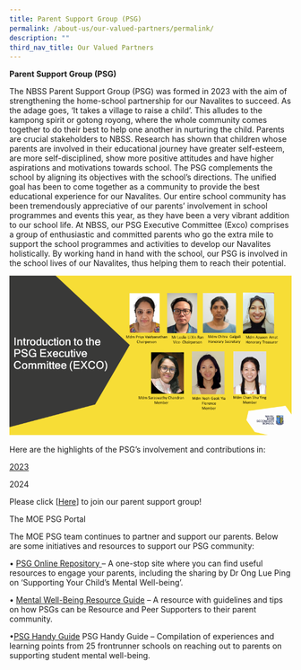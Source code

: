 ```yaml
---
title: Parent Support Group (PSG)
permalink: /about-us/our-valued-partners/permalink/
description: ""
third_nav_title: Our Valued Partners
---
```

**Parent Support Group (PSG)**

The NBSS Parent Support Group (PSG) was formed in 2023 with the aim of strengthening the home-school partnership for our Navalites to succeed. As the adage goes, ‘It takes a village to raise a child’. This alludes to the kampong spirit or gotong royong, where the whole community comes together to do their best to help one another in nurturing the child. Parents are crucial stakeholders to NBSS. Research has shown that children whose parents are involved in their educational journey have greater self-esteem, are more self-disciplined, show more positive attitudes and have higher aspirations and motivations towards school. 
The PSG complements the school by aligning its objectives with the school’s directions. The unified goal has been to come together as a community to provide the best educational experience for our Navalites. Our entire school community has been tremendously appreciative of our parents’ involvement in school programmes and events this year, as they have been a very vibrant addition to our school life. 
At NBSS, our PSG Executive Committee (Exco) comprises a group of enthusiastic and committed parents who go the extra mile to support the school programmes and activities to develop our Navalites holistically. By working hand in hand with the school, our PSG is involved in the school lives of our Navalites, thus helping them to reach their potential.

![](/images/psg001.png)


Here are the highlights of the PSG’s involvement and contributions in:

[2023](https://drive.google.com/drive/folders/1hRkivWA_V1FHsPuT1yDPVWiQI_x7nbG9?usp=sharing)

2024

Please click [[Here](https://forms.gle/unzSKSmGALp63d11A )] to join our parent support group!

The MOE PSG Portal

The MOE PSG team continues to partner and support our parents. Below are some initiatives and resources to support our PSG community: 

•	[PSG Online Repository ](https://go.gov.sg/psg-mental-wellbeing-website) – A one-stop site where you can find useful resources to engage your parents, including the sharing by Dr Ong Lue Ping on ‘Supporting Your Child’s Mental Well-being’.

•	[Mental Well-Being Resource Guide](https://go.gov.sg/psg-mental-wellbeing-guide) – A resource with guidelines and tips on how PSGs can be Resource and Peer Supporters to their parent community.

•[PSG Handy Guide](https://go.gov.sg/psghandyguide)	PSG Handy Guide – Compilation of experiences and learning points from 25 frontrunner schools on reaching out to parents on supporting student mental well-being.